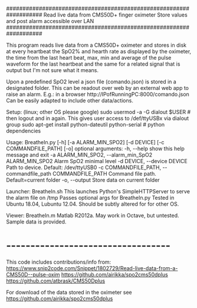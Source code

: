 ###################################################################
Read live data from CMS50D+ finger oximeter
Store values and post alarm accessible over LAN
###################################################################

This program reads live data from a CMS50D+ oximeter and stores in disk at every heartbeat the SpO2% and hearth rate as displayed by the oximeter, the time from the last heart beat, max, min and average of the pulse waveform for the last heartbeat and the same for a related signal that is output but I'm not sure what it means.

Upon a predefined SpO2 level a json file (comando.json) is stored in a designated folder. This can be readout over web by an external web app to raise an alarm. E.g.: in a browser http://IPofRunningPC:8000/comando.json
Can be easily adapted to include other data/actions.

Setup:
(linux; other OS please google)
sudo usermod -a -G dialout $USER # then logout and in again. This gives user access to /def/ttyUSBx via dialout group
sudo apt-get install python-dateutil python-serial  # python dependencies

Usage: 
       BreatheIn.py [-h] [-a ALARM_MIN_SPO2] [-d DEVICE] [-c COMMANDFILE_PATH]
                    [-o]
optional arguments:
  -h, --help            show this help message and exit
  -a ALARM_MIN_SPO2, --alarm_min_SpO2 ALARM_MIN_SPO2
                        Alarm SpO2 minimal level
  -d DEVICE, --device DEVICE
                        Path to device. Default: /dev/ttyUSB0
  -c COMMANDFILE_PATH, --commandfile_path COMMANDFILE_PATH
                        Command file path. Default=current folder
  -o, --output          Store data on current folder

Launcher: 
BreatheIn.sh
This launches Python's SimpleHTTPServer to serve the alarm file on /tmp
Passes optional args for BreatheIn.py
Tested in Ubuntu 18.04, Lubuntu 12.04. Should be subtly altered for for other OS.

Viewer:
BreatheIn.m
Matlab R2012a. May work in Octave, but untested.
Sample data is provided.

# ----------------------------------
This code includes contributions/info from:
https://www.snip2code.com/Snippet/1802729/Read-live-data-from-a-CMS50D--pulse-oxim
https://github.com/airikka/spo2cms50dplus
https://github.com/atbrask/CMS50Dplus

For download of the data stored in the oximeter see
https://github.com/airikka/spo2cms50dplus


